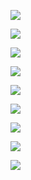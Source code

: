 ![](https://raw.githubusercontent.com/unton3ton/Same_Same_But_Different/refs/heads/main/000000039769.jpg)

![](https://raw.githubusercontent.com/unton3ton/Same_Same_But_Different/refs/heads/main/000000039769.jpg_neuro-1.png)

![](https://raw.githubusercontent.com/unton3ton/Same_Same_But_Different/refs/heads/main/dog.jpg)

![](https://raw.githubusercontent.com/unton3ton/Same_Same_But_Different/refs/heads/main/generated_dog.jpg)

![](https://raw.githubusercontent.com/unton3ton/Same_Same_But_Different/refs/heads/main/419935.jpg)

![](https://raw.githubusercontent.com/unton3ton/Same_Same_But_Different/refs/heads/main/downloaded_generated_419935-0.jpg)

![](https://raw.githubusercontent.com/unton3ton/Same_Same_But_Different/refs/heads/main/downloaded_generated_419935-1.jpg)

![](https://raw.githubusercontent.com/unton3ton/Same_Same_But_Different/refs/heads/main/lion.jpg)

![](https://raw.githubusercontent.com/unton3ton/Same_Same_But_Different/refs/heads/main/generated_lion.jpg)
